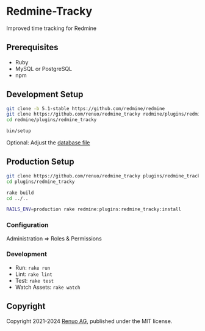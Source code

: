 # Redmine-Tracky

Improved time tracking for Redmine

## Prerequisites

- Ruby
- MySQL or PostgreSQL
- npm

## Development Setup

```sh
git clone -b 5.1-stable https://github.com/redmine/redmine
git clone https://github.com/renuo/redmine_tracky redmine/plugins/redmine_tracky
cd redmine/plugins/redmine_tracky

bin/setup
```

Optional: Adjust the [database file](../../config/database.yml)

## Production Setup

```sh
git clone https://github.com/renuo/redmine_tracky plugins/redmine_tracky
cd plugins/redmine_tracky

rake build
cd ../..

RAILS_ENV=production rake redmine:plugins:redmine_tracky:install
```

### Configuration

Administration => Roles & Permissions

### Development

- Run: `rake run`
- Lint: `rake lint`
- Test: `rake test`
- Watch Assets: `rake watch`

## Copyright

Copyright 2021-2024 [Renuo AG](https://www.renuo.ch/), published under the MIT license.

